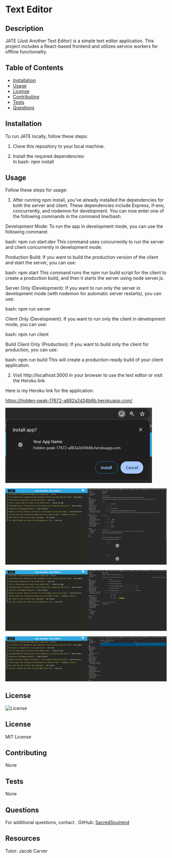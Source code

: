 # Text Editor

## Description
JATE (Just Another Text Editor) is a simple text editor application. This project includes a React-based frontend and utilizes service workers for offline functionality.

## Table of Contents
- [Installation](#installation)
- [Usage](#usage)
- [License](#license)
- [Contributing](#contributing)
- [Tests](#tests)
- [Questions](#questions)

## Installation
To run JATE locally, follow these steps:

1. Clone this repository to your local machine.

2. Install the required dependencies:<br> 
In bash: npm install<br> 

## Usage
Follow these steps for usage:

1. After running npm install, you've already installed the dependencies for both the server and client. These dependencies include Express, if-env, concurrently, and nodemon for development.  You can now enter one of the following commands in the command line/bash.

Development Mode:
To run the app in development mode, you can use the following command:

bash: npm run start:dev
This command uses concurrently to run the server and client concurrently in development mode.

Production Build:
If you want to build the production version of the client and start the server, you can use:

bash: npm start
This command runs the npm run build script for the client to create a production build, and then it starts the server using node server.js.

Server Only (Development):
If you want to run only the server in development mode (with nodemon for automatic server restarts), you can use:

bash: npm run server

Client Only (Development):
If you want to run only the client in development mode, you can use:

bash: npm run client

Build Client Only (Production):
If you want to build only the client for production, you can use:

bash: npm run build
This will create a production-ready build of your client application.

2. Visit http://localhost:3000 in your browser to use the text editor or visit the Heroku link<br>

Here is my Heroku link for the application:

https://hidden-peak-17672-a882a2d34b6b.herokuapp.com/

![Alt text](assets/pics/install.png)

![Alt text](assets/pics/manifest.png)

![Alt text](<assets/pics/service worker.png>)

![Alt text](<assets/pics/IndexedDB stoarage.png>)


## License
![License](https://img.shields.io/badge/license-MIT-yellow)

## License

MIT License

## Contributing
None

## Tests
None

## Questions
For additional questions, contact .
GitHub: [SacredSoulrend](https://github.com/SacredSoulrend)

## Resources
Tutor: Jacob Carver